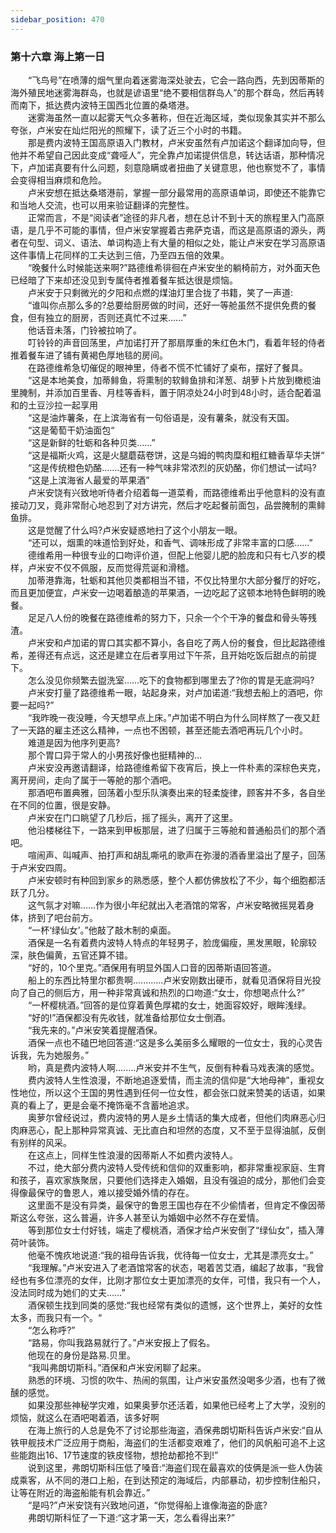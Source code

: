 ```yaml
---
sidebar_position: 470
---
```

### 第十六章 海上第一日  


　　“飞鸟号”在喷薄的烟气里向着迷雾海深处驶去，它会一路向西，先到因蒂斯的海外殖民地迷雾海群岛，也就是谚语里“绝不要相信群岛人”的那个群岛，然后再转而南下，抵达费内波特王国西北位置的桑塔港。  
　　迷雾海虽然一直以起雾天气众多著称，但在近海区域，类似现象其实并不那么夸张，卢米安在灿烂阳光的照耀下，读了近三个小时的书籍。  
　　那是费内波特王国高原语入门教材，卢米安虽然有卢加诺这个翻译加向导，但他并不希望自己因此变成“聋哑人”，完全靠卢加诺提供信息，转达话语，那种情况下，卢加诺真要有什么问题，刻意隐瞒或者扭曲了关键意思，他也察觉不了，事情会变得相当麻烦和危险。  
　　卢米安想在抵达桑塔港前，掌握一部分最常用的高原语单词，即使还不能靠它和当地人交流，也可以用来验证翻译的完整性。  
　　正常而言，不是“阅读者”途径的非凡者，想在总计不到十天的旅程里入门高原语，是几乎不可能的事情，但卢米安掌握着古弗萨克语，而这是高原语的源头，两者在句型、词义、语法、单词构造上有大量的相似之处，能让卢米安在学习高原语这件事情上花同样的工夫达到三倍，乃至四五倍的效果。  
　　“晚餐什么时候能送来啊?”路德维希徘徊在卢米安坐的躺椅前方，对外面天色已经暗了下来却还没见到专属侍者推着餐车抵达很是烦恼。  
　　卢米安于只剩微光的夕阳和点燃的煤油灯里合拢了书籍，笑了一声道:  
　　“谁叫你点那么多的?总要给厨房做的时间，还好一等舱虽然不提供免费的餐食，但有独立的厨房，否则还真忙不过来……”  
　　他话音未落，门铃被拉响了。  
　　叮铃铃的声音回荡里，卢加诺打开了那扇厚重的朱红色木门，看着年轻的侍者推着餐车进了铺有黄褐色厚地毯的房间。  
　　在路德维希急切催促的眼神里，侍者不慌不忙铺好了桌布，摆好了餐具。  
　　“这是本地美食，加蒂鲱鱼，将熏制的软鲱鱼排和洋葱、胡萝卜片放到橄榄油里腌制，并添加百里香、月桂等香料，置于阴凉处24小时到48小时，适合配着温和的土豆沙拉一起享用  
　　“这是油炸薯条，在上滨海省有一句俗语是，没有薯条，就没有天国。  
　　“这是葡萄干奶油面包“  
　　“这是新鲜的牡蛎和各种贝类……”  
　　“这是福斯火鸡，这是火腿蘑菇卷饼，这是乌姆的鸭肉糜和粗红糖香草华夫饼“  
　　“这是传统橙色奶酪…….还有一种气味非常浓烈的灰奶酪，你们想试一试吗?  
　　“这是上滨海省人最爱的苹果酒”  
　　卢米安饶有兴致地听侍者介绍着每一道菜肴，而路德维希出乎他意料的没有直接动刀叉，竟非常耐心地忍到了对方讲完，然后才吃起餐前面包，品尝腌制的熏鲱鱼排。  
　　这是觉醒了什么吗?卢米安疑惑地扫了这个小朋友一眼。  
　　“还可以，烟熏的味道恰到好处，和香气、调味形成了非常丰富的口感……”  
　　德维希用一种很专业的口吻评价道，但配上他婴儿肥的脸庞和只有七八岁的模样，卢米安不仅不佩服，反而觉得荒诞和滑稽。  
　　加蒂港靠海，牡蛎和其他贝类都相当不错，不仅比特里尔大部分餐厅的好吃，而且更加便宜，卢米安一边喝着酿造的苹果酒，一边吃起了这顿本地特色鲜明的晚餐。  
　　足足八人份的晚餐在路德维希的努力下，只余一个个干净的餐盘和骨头等残渣。  
　　卢米安和卢加诺的胃口其实都不算小，各自吃了两人份的餐食，但比起路德维希，差得还有点远，这还是建立在后者享用过下午茶，且开始吃饭后甜点的前提下。  
　　怎么没见你频繁去盥洗室……吃下的食物都到哪里去了?你的胃是无底洞吗?  
　　卢米安打量了路德维希一眼，站起身来，对卢加诺道:“我想去船上的酒吧，你要一起吗?”  
　　“我昨晚一夜没睡，今天想早点上床。”卢加诺不明白为什么同样熬了一夜又赶了一天路的雇主还这么精神，一点也不困顿，甚至还能去酒吧再玩几个小时。  
　　难道是因为他序列更高?  
　　那个胃口异于常人的小男孩好像也挺精神的…  
　　卢米安没再邀请翻译，给路德维希留下夜宵后，换上一件朴素的深棕色夹克，离开房间，走向了属于一等舱的那个酒吧。  
　　那酒吧布置典雅，回荡着小型乐队演奏出来的轻柔旋律，顾客并不多，各自坐在不同的位置，很是安静。  
　　卢米安在门口眺望了几秒后，摇了摇头，离开了这里。  
　　他沿楼梯往下，一路来到甲板那层，进了归属于三等舱和普通船员们的那个酒吧。  
　　喧闹声、叫喊声、拍打声和胡乱嘶吼的歌声在弥漫的酒香里溢出了屋子，回荡于卢米安四周。  
　　卢米安顿时有种回到家乡的熟悉感，整个人都仿佛放松了不少，每个细胞都活跃了几分。  
　　这气氛才对嘛……作为很小年纪就出入老酒馆的常客，卢米安略微摇晃着身体，挤到了吧台前方。  
　　“一杯‘绿仙女’。”他敲了敲木制的桌面。  
　　酒保是一名有着费内波特人特点的年轻男子，脸庞偏瘦，黑发黑眼，轮廓较深，肤色偏黄，五官还算不错。  
　　“好的，10个里克。”酒保用有明显外国人口音的因蒂斯语回答道。  
　　船上的东西比特里尔都贵啊.…….….卢米安刚数出硬币，就看见酒保将目光投向了自己的侧后方，用一种非常真诚和热烈的口吻道:“女士，你想喝点什么?”  
　　“一杯樱桃酒。”回答的是位穿着黄色厚裙的女士，她面容姣好，眼眸浅绿。  
　　“好的!”酒保都没有先收钱，就准备给那位女士倒酒。  
　　“我先来的。”卢米安笑着提醒酒保。  
　　酒保一点也不磕巴地回答道:“这是多么美丽多么耀眼的一位女士，我的心灵告诉我，先为她服务。”  
　　哟，真是费内波特人啊.…….卢米安并不生气，反倒有种看马戏表演的感觉。  
　　费内波特人生性浪漫，不断地追逐爱情，而主流的信仰是“大地母神”，重视女性地位，所以这个王国的男性遇到任何一位女性，都会张口就来赞美的话语，如果真的看上了，更是会毫不掩饰毫不含蓄地追求。  
　　奥萝尔曾经说过，费内波特的男人是乡土情话的集大成者，但他们肉麻恶心归肉麻恶心，配上那种异常真诚、无比直白和坦然的态度，又不至于显得油腻，反倒有别样的风采。  
　　在这点上，同样生性浪漫的因蒂斯人不如费内波特人。  
　　不过，绝大部分费内波特人受传统和信仰的双重影响，都非常重视家庭、生育和孩子，喜欢家族聚居，只要他们选择走入婚姻，且没有强迫的成分，那他们会变得像最保守的鲁恩人，难以接受婚外情的存在。  
　　这里面不是没有异类，最保守的鲁恩王国也存在不少偷情者，但肯定不像因蒂斯这么夸张，这么普遍，许多人甚至认为婚姻中必然不存在爱情。  
　　等到那位女士付好钱，端走了樱桃酒，酒保才给卢米安倒了“绿仙女”，插入薄荷叶装饰。  
　　他毫不愧疚地说道:“我的祖母告诉我，优待每一位女士，尤其是漂亮女士。”  
　　“我理解。”卢米安进入了老酒馆常客的状态，喝着苦艾酒，编起了故事，“我曾经也有多位漂亮的女伴，比刚才那位女士更加漂亮的女伴，可惜，我只有一个人，没法同时成为她们的丈夫……”  
　　酒保顿生找到同类的感觉:“我也经常有类似的遗憾，这个世界上，美好的女性太多，而我只有一个。“  
　　“怎么称呼?”  
　　“路易，你叫我路易就行了。”卢米安报上了假名。  
　　他现在的身份是路易.贝里。  
　　“我叫弗朗切斯科。”酒保和卢米安闲聊了起来。  
　　熟悉的环境、习惯的吹牛、热闹的氛围，让卢米安虽然没喝多少酒，也有了微醺的感觉。  
　　如果没那些神秘学灾难，如果奥萝尔还活着，如果他已经考上了大学，没别的烦恼，就这么在酒吧喝着酒，该多好啊  
　　在海上旅行的人总是免不了讨论那些海盗，酒保弗朗切斯科告诉卢米安:“自从铁甲舰技术广泛应用于商船，海盗们的生活都变艰难了，他们的风帆船可追不上这些能跑出16、17节速度的铁皮怪物，想抢劫都抢不到!”  
　　说到这里，弗朗切斯科压低了嗓音:“海盗们现在最喜欢的伎俩是派一些人伪装成乘客，从不同的港口上船，在到达预定的海域后，内部暴动，初步控制住船只，让等在附近的海盗船能有机会靠近。”  
　　“是吗?”卢米安饶有兴致地问道，“你觉得船上谁像海盗的卧底?  
　　弗朗切斯科怔了一下道:“这才第一天，怎么看得出来?”  
